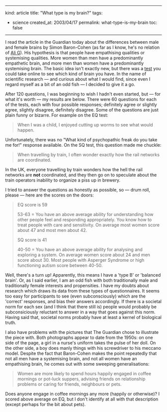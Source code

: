 -----
kind: article
title: "What type is my brain?"
tags:
- science
created_at: 2003/04/17
permalink: what-type-is-my-brain
toc: false
-----

<p>I read the article in the Guardian today about the differences between male and female brains by Simon Baron-Cohen (as far as I know, he's no relation of <a href="http://alig.com/">Ali G</a>). His hypothesis is that people have empathising qualities or systemising qualities. More women than men have a predominantly empathetic brain, and more men than women have a predominantly systemising brain. The basic idea isn't exactly new, but there was a <a href="http://www.guardian.co.uk/life/news/page/0,12983,937443,00.html" title="Take the E/S test yourself">test</a> you could take online to see which kind of brain you have. In the name of scientific research  &mdash;  and curious about what I would find, since even I regard myself as a bit of an odd fish  &mdash;  I decided to give it a go.</p>

<p>After 120 questions, I was beginning to wish I hadn't even started, but  &mdash;  for what it's worth  &mdash;  my results are below. There were 60 questions for each of the tests, each with four possible responses; definitely agree or slightly agree, slightly disagree, definitely disagree. Some of the questions are just plain funny or bizarre. For example on the EQ test:
</p>

<blockquote>When I was a child, I enjoyed cutting up worms to see what would happen.</blockquote>

<p>Unfortunately, there was no "What kind of psychopathic freak do you take me for!" response available. On the SQ test, this question made me chuckle:
</p>

<blockquote>When travelling by train, I often wonder exactly how the rail networks are coordinated.</blockquote>

<p>In the UK, everyone travelling by train wonders how the hell the rail networks are <strong>not</strong> coordinated, and they then go on to speculate about the train operators inability to organize a piss up in brewery.</p>

<p>I tried to answer the questions as honestly as possible, so  &mdash;  drum roll, please  &mdash;  here are the scores on the doors:</p>

<blockquote>EQ score is 59

53-63 = You have an above average ability for understanding how other people feel and responding appropriately. You know how to treat people with care and sensitivity. On average most women score about 47 and most men about 42.

SQ score is 41

40-50 = You have an above average ability for analysing and exploring a system. On average women score about 24 and men score about 30. Most people with Asperger Syndrome or high functioning autism score between 40-50.</blockquote>

<p>Well, there's a turn up! Apparently, this means I have a 'type B' or 'balanced brain'. Or, as I said earlier, I am an odd fish with both traditionally male and traditionally female interests and propensities. I have my doubts about research which draws its data from these types of questionnaires. It seems too easy for participants to see (even subconsciously) which are the 'correct' responses, and bias their answers accordingly. If there is a societal norm for each sex (and I think that there still is) people would probably be subconsiciously reluctant to answer in a way that goes against this norm. Having said that, societal norms probably have at least a kernel of biological truth.</p>

<p>I also have problems with the pictures that The Guardian chose to illustrate the piece with. Both photographs appear to date from the 1950s: on one side of the page, a girl in a nurse's uniform takes the pulse of her doll. On the other side, a boy does manly things with his screwdriver to his meccano model. Despite the fact that Baron-Cohen makes the point repeatedly that not all men have a systemising brain, and not all women have an empathising brain, he comes out with some sweeping generalisations:</p>

<blockquote>Women are more likely to spend hours happily engaged in coffee mornings or pot-luck suppers, advising friends on relationship problems or caring for friends, neighbours or pets.
</blockquote>

<p>Does anyone engage in coffee mornings any more (happily or otherwise)? I scored above average on EQ, but I don't identify at all with that description (except perhaps for the bit about pets).</p>
